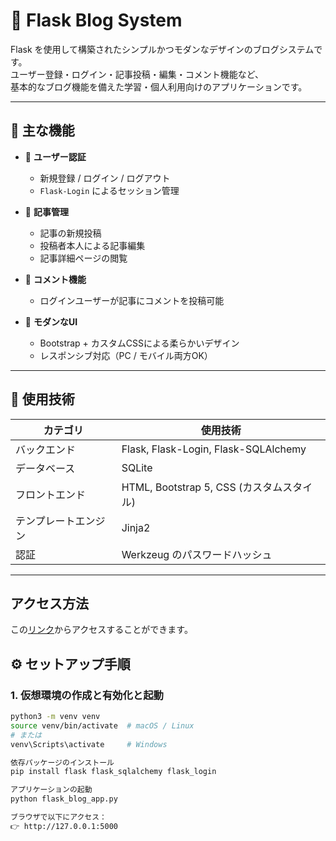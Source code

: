 # 📝 Flask Blog System

Flask を使用して構築されたシンプルかつモダンなデザインのブログシステムです。  
ユーザー登録・ログイン・記事投稿・編集・コメント機能など、  
基本的なブログ機能を備えた学習・個人利用向けのアプリケーションです。

---

## 🚀 主な機能

- 🔐 **ユーザー認証**
  - 新規登録 / ログイン / ログアウト  
  - `Flask-Login` によるセッション管理  

- 📰 **記事管理**
  - 記事の新規投稿  
  - 投稿者本人による記事編集  
  - 記事詳細ページの閲覧  

- 💬 **コメント機能**
  - ログインユーザーが記事にコメントを投稿可能  

- 🎨 **モダンなUI**
  - Bootstrap + カスタムCSSによる柔らかいデザイン  
  - レスポンシブ対応（PC / モバイル両方OK）  

---

## 🧱 使用技術

| カテゴリ | 使用技術 |
|-----------|-----------|
| バックエンド | Flask, Flask-Login, Flask-SQLAlchemy |
| データベース | SQLite |
| フロントエンド | HTML, Bootstrap 5, CSS (カスタムスタイル) |
| テンプレートエンジン | Jinja2 |
| 認証 | Werkzeug のパスワードハッシュ |

---
## アクセス方法
この[リンク](https://hiroki.pythonanywhere.com/)からアクセスすることができます。

## ⚙️ セットアップ手順

### 1. 仮想環境の作成と有効化と起動
```bash
python3 -m venv venv
source venv/bin/activate  # macOS / Linux
# または
venv\Scripts\activate     # Windows

依存パッケージのインストール
pip install flask flask_sqlalchemy flask_login

アプリケーションの起動
python flask_blog_app.py

ブラウザで以下にアクセス：
👉 http://127.0.0.1:5000

